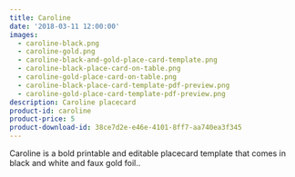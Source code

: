```yaml
---
title: Caroline
date: '2018-03-11 12:00:00'
images:
  - caroline-black.png
  - caroline-gold.png
  - caroline-black-and-gold-place-card-template.png
  - caroline-black-place-card-on-table.png
  - caroline-gold-place-card-on-table.png
  - caroline-black-place-card-template-pdf-preview.png
  - caroline-gold-place-card-template-pdf-preview.png
description: Caroline placecard
product-id: caroline
product-price: 5
product-download-id: 38ce7d2e-e46e-4101-8ff7-aa740ea3f345
---
```

Caroline is a bold printable and editable placecard template that comes in black and white and faux gold foil..
